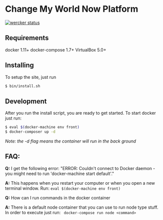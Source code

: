 Change My World Now Platform 
============================

[![wercker status](https://app.wercker.com/status/89d783b307249e7b765a4d044ff24a0f/m "wercker status")](https://app.wercker.com/project/bykey/89d783b307249e7b765a4d044ff24a0f)


Requirements
------------

docker 1.11+
docker-compose 1.7+
VirtualBox 5.0+

Installing
----------

To setup the site, just run 

```bash
$ bin/install.sh
```

Development 
-----------

After you run the install script, you are ready to get started.  To start docker just run:

```bash
$ eval $(docker-machine env front)
$ docker-composer up -d 
```

_Note: the -d flag means the container will run in the back ground_


FAQ:
---

__Q:__ I get the following error: "ERROR: Couldn't connect to Docker daemon - you might need to run 'docker-machine start default'."

__A:__ This happens when you restart your computer or when you open a new terminal window.  Run: ``eval $(docker-machine env front)``

__Q:__ How can I run commands in the docker container

__A:__ There is a default node container that you can use to run node type stuff.  In order to execute just run: `` docker-compose run node <command>``